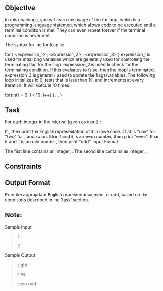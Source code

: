 ## Objective

In this challenge, you will learn the usage of the for loop, which is a programming language statement which allows code to be executed until a terminal condition is met. They can even repeat forever if the terminal condition is never met.

The syntax for the for loop is:

for ( <expression_1> ; <expression_2> ; <expression_3> )
    <statement>
expression_1 is used for intializing variables which are generally used for controlling the terminating flag for the loop.
expression_2 is used to check for the terminating condition. If this evaluates to false, then the loop is terminated.
expression_3 is generally used to update the flags/variables.
The following loop initializes  to 0, tests that  is less than 10, and increments  at every iteration. It will execute 10 times.

for(int i = 0; i < 10; i++) {
    ...
}

## Task

For each integer  in the interval  (given as input) :

If , then print the English representation of it in lowercase. That is "one" for , "two" for , and so on.
Else if  and it is an even number, then print "even".
Else if  and it is an odd number, then print "odd".
Input Format

The first line contains an integer, .
The seond line contains an integer, .

## Constraints


## Output Format

Print the appropriate English representation,even, or odd, based on the conditions described in the 'task' section.

## Note: 

Sample Input

> 8
> 
> 11

Sample Output

> eight
> 
> nine
> 
> even
odd
